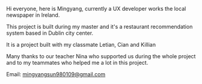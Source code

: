 Hi everyone, here is Mingyang, currently a UX developer works the local newspaper in Ireland.

This project is built during my master and it's a restaurant recommendation system based in Dublin city center.

It is a project built with my classmate Letian, Cian and Killian

Many thanks to our teacher Nina who supported us during the whole project and to my teammates who helped me a lot in this project.

Email: mingyangsun980109@gmail.com
